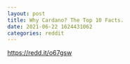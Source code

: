 ```yaml
--- 
layout: post 
title: Why Cardano? The Top 10 Facts. 
date: 2021-06-22 1624431062 
categories: reddit 
--- 
```

https://redd.it/o67gsw